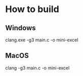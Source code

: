 # How to build

## Windows

clang.exe -g3 main.c -o mini-excel

## MacOS

clang -g3 main.c -o mini-excel
